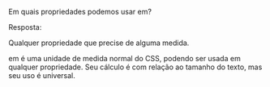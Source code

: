 Em quais propriedades podemos usar em?

Resposta:

Qualquer propriedade que precise de alguma medida.

em é uma unidade de medida normal do CSS, podendo ser usada em qualquer propriedade. Seu cálculo é com relação ao tamanho do texto, mas seu uso é universal.
